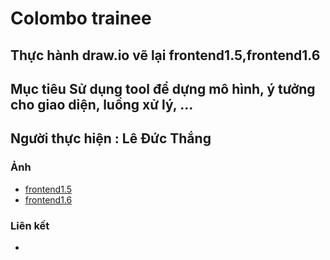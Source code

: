 # Colombo trainee

## Thực hành draw.io vẽ lại frontend1.5,frontend1.6

## Mục tiêu Sử dụng tool để dựng mô hình, ý tưởng cho giao diện, luồng xử lý, ...

## Người thực hiện : Lê Đức Thắng

### Ảnh
- [frontend1.5](https://daumarauxanh97.github.io/draw/tinyone-1)
- [frontend1.6](https://daumarauxanh97.github.io/draw/My%20profile)

### Liên kết
- 
